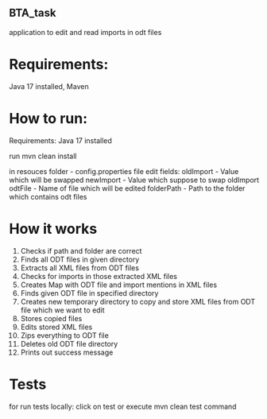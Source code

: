 ## BTA_task
application to edit and read imports in odt files

# Requirements:
Java 17 installed, Maven

# How to run:
Requirements:
Java 17 installed

run mvn clean install

in resouces folder - config.properties file edit fields:
oldImport - Value which will be swapped
newImport - Value which suppose to swap oldImport
odtFile - Name of file which will be edited
folderPath - Path to the folder which contains odt files

# How it works
1. Checks if path and folder are correct
2. Finds all ODT files in given directory
3. Extracts all XML files from ODT files
4. Checks for imports in those extracted XML files
5. Creates Map with ODT file and import mentions in XML files
6. Finds given ODT file in specified directory
7. Creates new temporary directory to copy and store XML files from ODT file which we want to edit
8. Stores copied files
9. Edits stored XML files
10. Zips everything to ODT file
11. Deletes old ODT file directory
12. Prints out success message
   

# Tests
for run tests locally:
click on test or execute mvn clean test command
